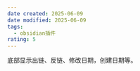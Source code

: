 ```yaml
---
date created: 2025-06-09
date modified: 2025-06-09
tags:
  - obsidian插件
rating: 5
---
```

底部显示出链、反链、修改日期，创建日期等。